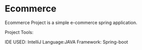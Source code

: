 # Ecommerce
Ecommerce Project is a simple e-commerce spring application.


Project Tools:

IDE USED: IntelliJ
Language:JAVA
Framework: Spring-boot